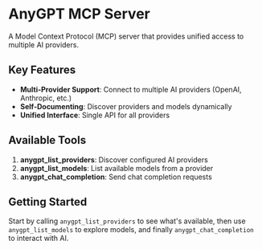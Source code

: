 # AnyGPT MCP Server

A Model Context Protocol (MCP) server that provides unified access to multiple AI providers.

## Key Features

- **Multi-Provider Support**: Connect to multiple AI providers (OpenAI, Anthropic, etc.)
- **Self-Documenting**: Discover providers and models dynamically
- **Unified Interface**: Single API for all providers

## Available Tools

1. **anygpt_list_providers**: Discover configured AI providers
2. **anygpt_list_models**: List available models from a provider
3. **anygpt_chat_completion**: Send chat completion requests

## Getting Started

Start by calling `anygpt_list_providers` to see what's available, then use `anygpt_list_models` to explore models, and finally `anygpt_chat_completion` to interact with AI.
